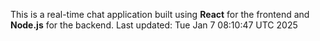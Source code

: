 This is a real-time chat application built using **React** for the frontend and **Node.js** for the backend.
Last updated: Tue Jan  7 08:10:47 UTC 2025

